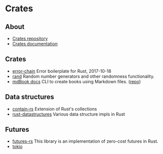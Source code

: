 # Crates


## About
- [Crates repository](https://crates.io)
- [Crates documentation](https://docs.rs/)



## Crates
- [error-chain](https://github.com/rust-lang-nursery/error-chain) 
  Error boilerplate for Rust, 2017-10-18
- [rand](https://github.com/rust-lang-nursery/rand)
  Random number generators and other randomness functionality.
- [mdBook docs](https://rust-lang-nursery.github.io/mdBook/)
  CLI to create books using Markdown files.
  ([repo](https://github.com/rust-lang-nursery/mdBook))


## Data structures
- [contain-rs](https://github.com/contain-rs/)
  Extension of Rust's collections
- [rust-datastructures](https://github.com/Gankro/rust-datastructures)
  Various data structure impls in Rust


## Futures
- [futures-rs](https://github.com/rust-lang-nursery/futures-rs)
  This library is an implementation of zero-cost futures in Rust.
- [tokio](https://tokio.rs/docs/getting-started/futures/)
